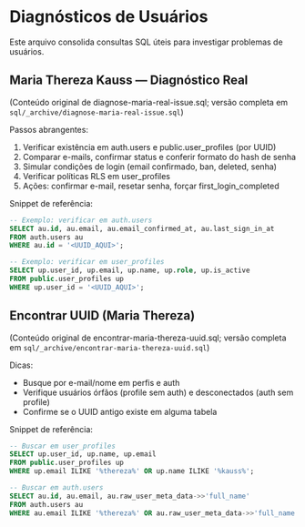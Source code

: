# Diagnósticos de Usuários

Este arquivo consolida consultas SQL úteis para investigar problemas de usuários.

## Maria Thereza Kauss — Diagnóstico Real
(Conteúdo original de diagnose-maria-real-issue.sql; versão completa em `sql/_archive/diagnose-maria-real-issue.sql`)

Passos abrangentes:
1) Verificar existência em auth.users e public.user_profiles (por UUID)
2) Comparar e-mails, confirmar status e conferir formato do hash de senha
3) Simular condições de login (email confirmado, ban, deleted, senha)
4) Verificar políticas RLS em user_profiles
5) Ações: confirmar e-mail, resetar senha, forçar first_login_completed

Snippet de referência:
```sql
-- Exemplo: verificar em auth.users
SELECT au.id, au.email, au.email_confirmed_at, au.last_sign_in_at
FROM auth.users au
WHERE au.id = '<UUID_AQUI>';

-- Exemplo: verificar em user_profiles
SELECT up.user_id, up.email, up.name, up.role, up.is_active
FROM public.user_profiles up
WHERE up.user_id = '<UUID_AQUI>';
```

## Encontrar UUID (Maria Thereza)
(Conteúdo original de encontrar-maria-thereza-uuid.sql; versão completa em `sql/_archive/encontrar-maria-thereza-uuid.sql`)

Dicas:
- Busque por e-mail/nome em perfis e auth
- Verifique usuários órfãos (profile sem auth) e desconectados (auth sem profile)
- Confirme se o UUID antigo existe em alguma tabela

Snippet de referência:
```sql
-- Buscar em user_profiles
SELECT up.user_id, up.name, up.email
FROM public.user_profiles up
WHERE up.email ILIKE '%thereza%' OR up.name ILIKE '%kauss%';

-- Buscar em auth.users
SELECT au.id, au.email, au.raw_user_meta_data->>'full_name'
FROM auth.users au
WHERE au.email ILIKE '%thereza%' OR au.raw_user_meta_data->>'full_name' ILIKE '%kauss%';
```